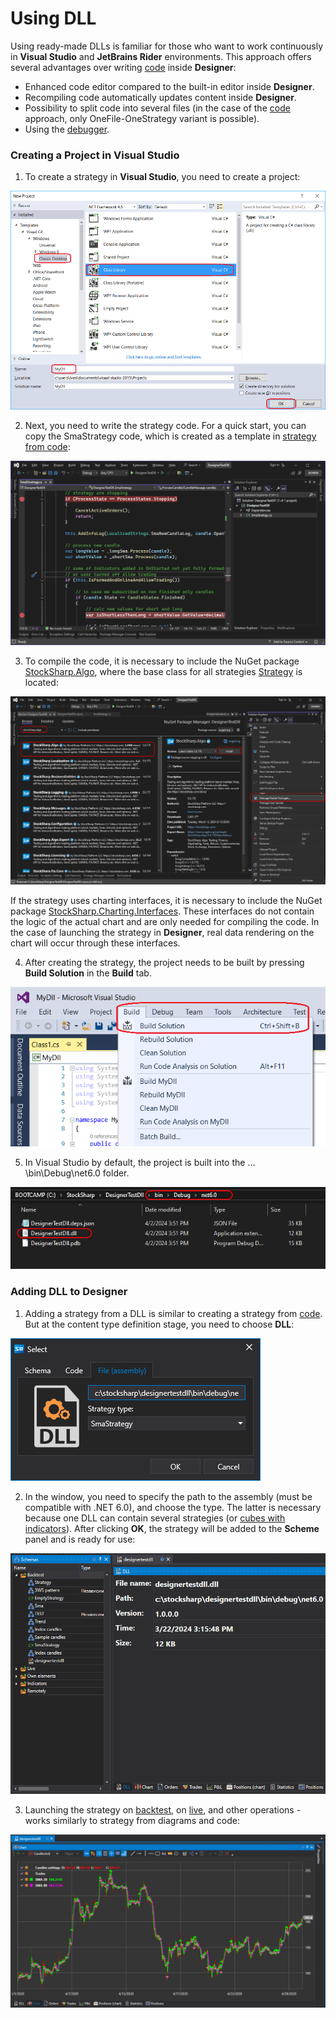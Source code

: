 # Using DLL

Using ready-made DLLs is familiar for those who want to work continuously in **Visual Studio** and **JetBrains Rider** environments. This approach offers several advantages over writing [code](using_csharp.md) inside **Designer**:

- Enhanced code editor compared to the built-in editor inside **Designer**.
- Recompiling code automatically updates content inside **Designer**.
- Possibility to split code into several files (in the case of the [code](using_csharp.md) approach, only OneFile-OneStrategy variant is possible).
- Using the [debugger](using_dll/debug_dll_in_visual_studio.md).

### Creating a Project in Visual Studio

1. To create a strategy in **Visual Studio**, you need to create a project:

![Designer Creating a DLL cube in Visual Studio 00](../../../images/designer_creating_dll_element_in_visual_studio_00.png)

2. Next, you need to write the strategy code. For a quick start, you can copy the SmaStrategy code, which is created as a template in [strategy from code](using_csharp/first_csharp_strategy.md):

![Designer Creating a DLL cube in Visual Studio 03](../../../images/designer_creating_dll_element_in_visual_studio_03.png)

3. To compile the code, it is necessary to include the NuGet package [StockSharp.Algo](https://www.nuget.org/packages/stocksharp.algo), where the base class for all strategies [Strategy](xref:StockSharp.Algo.Strategies.Strategy) is located:

![Designer Creating a DLL cube in Visual Studio 04](../../../images/designer_creating_dll_element_in_visual_studio_04.png)

If the strategy uses charting interfaces, it is necessary to include the NuGet package [StockSharp.Charting.Interfaces](https://www.nuget.org/packages/stockSharp.charting.interfaces). These interfaces do not contain the logic of the actual chart and are only needed for compiling the code. In the case of launching the strategy in **Designer**, real data rendering on the chart will occur through these interfaces.

4. After creating the strategy, the project needs to be built by pressing **Build Solution** in the **Build** tab.

![Designer Creating a DLL cube in Visual Studio 01](../../../images/designer_creating_dll_element_in_visual_studio_01.png)

5. In Visual Studio by default, the project is built into the …\\bin\\Debug\\net6.0 folder.

![Designer Creating a DLL cube in Visual Studio 02](../../../images/designer_creating_dll_element_in_visual_studio_02.png)

### Adding DLL to Designer

1. Adding a strategy from a DLL is similar to creating a strategy from [code](using_csharp.md). But at the content type definition stage, you need to choose **DLL**:

![Designer_Creation_Strategy_Dll_00](../../../images/designer_creation_strategy_dll_00.png)

2. In the window, you need to specify the path to the assembly (must be compatible with .NET 6.0), and choose the type. The latter is necessary because one DLL can contain several strategies (or [cubes with indicators](using_dll/create_element_and_indicator.md)). After clicking **OK**, the strategy will be added to the **Scheme** panel and is ready for use:

![Designer_Creation_Strategy_Dll_01](../../../images/designer_creation_strategy_dll_01.png)

3. Launching the strategy on [backtest](../backtesting/user_interface.md), on [live](../live_execution/getting_started.md), and other operations - works similarly to strategy from diagrams and code:

![Designer_Creation_Strategy_Dll_02](../../../images/designer_creation_strategy_dll_02.png)
